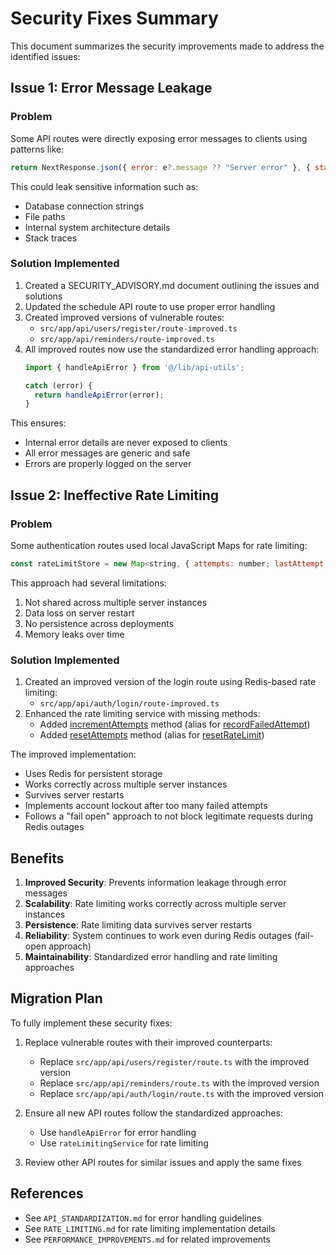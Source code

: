 # Security Fixes Summary

This document summarizes the security improvements made to address the identified issues:

## Issue 1: Error Message Leakage

### Problem
Some API routes were directly exposing error messages to clients using patterns like:
```javascript
return NextResponse.json({ error: e?.message ?? "Server error" }, { status: 500 });
```

This could leak sensitive information such as:
- Database connection strings
- File paths
- Internal system architecture details
- Stack traces

### Solution Implemented
1. Created a SECURITY_ADVISORY.md document outlining the issues and solutions
2. Updated the schedule API route to use proper error handling
3. Created improved versions of vulnerable routes:
   - `src/app/api/users/register/route-improved.ts`
   - `src/app/api/reminders/route-improved.ts`
4. All improved routes now use the standardized error handling approach:
   ```typescript
   import { handleApiError } from '@/lib/api-utils';
   
   catch (error) {
     return handleApiError(error);
   }
   ```

This ensures:
- Internal error details are never exposed to clients
- All error messages are generic and safe
- Errors are properly logged on the server

## Issue 2: Ineffective Rate Limiting

### Problem
Some authentication routes used local JavaScript Maps for rate limiting:
```javascript
const rateLimitStore = new Map<string, { attempts: number; lastAttempt: number }>();
```

This approach had several limitations:
1. Not shared across multiple server instances
2. Data loss on server restart
3. No persistence across deployments
4. Memory leaks over time

### Solution Implemented
1. Created an improved version of the login route using Redis-based rate limiting:
   - `src/app/api/auth/login/route-improved.ts`
2. Enhanced the rate limiting service with missing methods:
   - Added [incrementAttempts](file://d:\thanawy\src\lib\api-utils.ts#L97-L125) method (alias for [recordFailedAttempt](file://d:\thanawy\src\lib\rate-limiting-service.ts#L93-L124))
   - Added [resetAttempts](file://d:\thanawy\src\lib\api-utils.ts#L131-L140) method (alias for [resetRateLimit](file://d:\thanawy\src\lib\rate-limiting-service.ts#L143-L153))

The improved implementation:
- Uses Redis for persistent storage
- Works correctly across multiple server instances
- Survives server restarts
- Implements account lockout after too many failed attempts
- Follows a "fail open" approach to not block legitimate requests during Redis outages

## Benefits

1. **Improved Security**: Prevents information leakage through error messages
2. **Scalability**: Rate limiting works correctly across multiple server instances
3. **Persistence**: Rate limiting data survives server restarts
4. **Reliability**: System continues to work even during Redis outages (fail-open approach)
5. **Maintainability**: Standardized error handling and rate limiting approaches

## Migration Plan

To fully implement these security fixes:

1. Replace vulnerable routes with their improved counterparts:
   - Replace `src/app/api/users/register/route.ts` with the improved version
   - Replace `src/app/api/reminders/route.ts` with the improved version
   - Replace `src/app/api/auth/login/route.ts` with the improved version

2. Ensure all new API routes follow the standardized approaches:
   - Use `handleApiError` for error handling
   - Use `rateLimitingService` for rate limiting

3. Review other API routes for similar issues and apply the same fixes

## References

- See `API_STANDARDIZATION.md` for error handling guidelines
- See `RATE_LIMITING.md` for rate limiting implementation details
- See `PERFORMANCE_IMPROVEMENTS.md` for related improvements